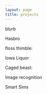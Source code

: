 ```yaml
---
layout: page
title: projects
---
```

blurb

Hasbro

floss thimble:

Iowa Liquor

Caged beast:


Image recognition

Smart Sims
